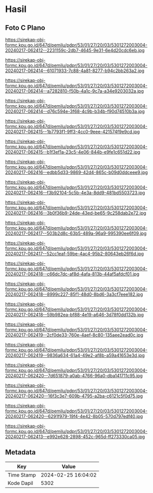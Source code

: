 # Hasil

## Foto C Plano

https://sirekap-obj-formc.kpu.go.id/647d/pemilu/pdpr/53/01/27/20/03/5301272003004-20240217-062412--2231159c-2db7-4645-9e31-6e4d20cdc6eb.jpg

https://sirekap-obj-formc.kpu.go.id/647d/pemilu/pdpr/53/01/27/20/03/5301272003004-20240217-062414--61071933-7c88-4a81-8277-b94c2bb263a2.jpg

https://sirekap-obj-formc.kpu.go.id/647d/pemilu/pdpr/53/01/27/20/03/5301272003004-20240217-062414--a7282810-f50b-4a1c-9c7a-a34e9203032a.jpg

https://sirekap-obj-formc.kpu.go.id/647d/pemilu/pdpr/53/01/27/20/03/5301272003004-20240217-062414--d76c594e-3f68-4c9b-b34b-f90d74510b3a.jpg

https://sirekap-obj-formc.kpu.go.id/647d/pemilu/pdpr/53/01/27/20/03/5301272003004-20240217-062415--1b7793f1-9ff3-4cc0-9eee-421574f9e9cd.jpg

https://sirekap-obj-formc.kpu.go.id/647d/pemilu/pdpr/53/01/27/20/03/5301272003004-20240217-062415--b1f3ef1a-23c5-4e06-844b-e9fe1c651d22.jpg

https://sirekap-obj-formc.kpu.go.id/647d/pemilu/pdpr/53/01/27/20/03/5301272003004-20240217-062416--edbb5d33-9869-42d4-865c-b09d0ddceee9.jpg

https://sirekap-obj-formc.kpu.go.id/647d/pemilu/pdpr/53/01/27/20/03/5301272003004-20240217-062416--f3b92104-5c5b-4e3a-8dd9-481bd5503723.jpg

https://sirekap-obj-formc.kpu.go.id/647d/pemilu/pdpr/53/01/27/20/03/5301272003004-20240217-062416--3b0f36b9-24de-43ed-be65-9c258dab2e72.jpg

https://sirekap-obj-formc.kpu.go.id/647d/pemilu/pdpr/53/01/27/20/03/5301272003004-20240217-062417--503b2d8c-63b5-489a-96a9-995390ee6f09.jpg

https://sirekap-obj-formc.kpu.go.id/647d/pemilu/pdpr/53/01/27/20/03/5301272003004-20240217-062417--52cc1eaf-59be-4ac4-95b2-80643eb26f6d.jpg

https://sirekap-obj-formc.kpu.go.id/647d/pemilu/pdpr/53/01/27/20/03/5301272003004-20240217-062418--c66dc7dc-af8d-4afa-813b-44af5afdcf01.jpg

https://sirekap-obj-formc.kpu.go.id/647d/pemilu/pdpr/53/01/27/20/03/5301272003004-20240217-062418--8999c227-85f1-48d0-8bd6-3a3cf7eee182.jpg

https://sirekap-obj-formc.kpu.go.id/647d/pemilu/pdpr/53/01/27/20/03/5301272003004-20240217-062418--59b982ea-bf88-4e19-a646-3d78f0dd132b.jpg

https://sirekap-obj-formc.kpu.go.id/647d/pemilu/pdpr/53/01/27/20/03/5301272003004-20240217-062419--2cf0de33-760e-4aef-8c80-135aee2ead0c.jpg

https://sirekap-obj-formc.kpu.go.id/647d/pemilu/pdpr/53/01/27/20/03/5301272003004-20240217-062419--9836a634-61a4-49e2-af8b-a59a41653e3d.jpg

https://sirekap-obj-formc.kpu.go.id/647d/pemilu/pdpr/53/01/27/20/03/5301272003004-20240217-062420--7d651879-a0ab-4766-96a0-dba141711c95.jpg

https://sirekap-obj-formc.kpu.go.id/647d/pemilu/pdpr/53/01/27/20/03/5301272003004-20240217-062420--16f3c3e7-609b-4795-a2ba-c6121c5f0d75.jpg

https://sirekap-obj-formc.kpu.go.id/647d/pemilu/pdpr/53/01/27/20/03/5301272003004-20240217-062420--6291f979-19f4-4e42-8b05-570d797edf40.jpg

https://sirekap-obj-formc.kpu.go.id/647d/pemilu/pdpr/53/01/27/20/03/5301272003004-20240217-062413--e992e628-2898-452c-965d-ff273330ca05.jpg


## Metadata

| Key        | Value               |
| ---------- | ------------------- |
| Time Stamp | 2024-02-25 16:04:02 |
| Kode Dapil | 5302                |



